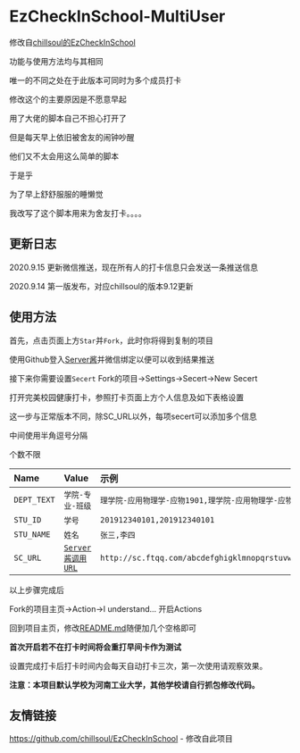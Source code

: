 # EzCheckInSchool-MultiUser
 
修改自[chillsoul的EzCheckInSchool](https://github.com/chillsoul/EzCheckInSchool)

功能与使用方法均与其相同

唯一的不同之处在于此版本可同时为多个成员打卡

修改这个的主要原因是不愿意早起

用了大佬的脚本自己不担心打开了 

但是每天早上依旧被舍友的闹钟吵醒

他们又不太会用这么简单的脚本

于是乎

为了早上舒舒服服的睡懒觉

我改写了这个脚本用来为舍友打卡。。。。

## 更新日志

2020.9.15  更新微信推送，现在所有人的打卡信息只会发送一条推送信息

2020.9.14  第一版发布，对应chillsoul的版本9.12更新

## 使用方法
首先，点击页面上方`Star`并`Fork`，此时你将得到复制的项目

使用Github登入[Server酱](http://sc.ftqq.com/)并微信绑定以便可以收到结果推送

接下来你需要设置`Secert` Fork的项目->Settings->Secert->New Secert

打开完美校园健康打卡，参照打卡页面上方个人信息及如下表格设置

这一步与正常版本不同，除SC_URL以外，每项secert可以添加多个信息

中间使用半角逗号分隔

个数不限

|Name|Value|示例|
| :-----| :---- | :---- |
|`DEPT_TEXT`|`学院-专业-班级`|`理学院-应用物理学-应物1901,理学院-应用物理学-应物1901`|
|`STU_ID`|`学号`|`201912340101,201912340101`|
|`STU_NAME`|`姓名`|`张三,李四`|
|`SC_URL`|[`Server酱调用URL`](http://sc.ftqq.com/?c=code)|`http://sc.ftqq.com/abcdefghigklmnopqrstuvwxyz.send`| 

以上步骤完成后

Fork的项目主页->Action->I understand... 开启Actions

回到项目主页，修改[README.md](/README.md)随便加几个空格即可

**首次开启若不在打卡时间将会重打早间卡作为测试**

设置完成打卡后打卡时间内会每天自动打卡三次，第一次使用请观察效果。

**注意：本项目默认学校为河南工业大学，其他学校请自行抓包修改代码。**



## 友情链接

https://github.com/chillsoul/EzCheckInSchool - 修改自此项目



